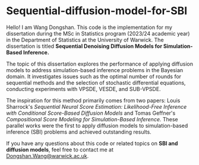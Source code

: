 # Sequential-diffusion-model-for-SBI

Hello! I am Wang Dongshan. This code is the implementation for my dissertation during the MSc in Statistics program (2023/24 academic year) in the Department of Statistics at the University of Warwick. The dissertation is titled **Sequential Denoising Diffusion Models for Simulation-Based Inference.**

The topic of this dissertation explores the performance of applying diffusion models to address simulation-based inference problems in the Bayesian domain. It investigates issues such as the optimal number of rounds for sequential methods and the selection of stochastic differential equations, conducting experiments with VPSDE, VESDE, and SUB-VPSDE. 

The inspiration for this method primarily comes from two papers: Louis Sharrock's *Sequential Neural Score Estimation: Likelihood-Free Inference with Conditional Score-Based Diffusion Models* and Tomas Geffner's *Compositional Score Modeling for Simulation-Based Inference.* These parallel works were the first to apply diffusion models to simulation-based inference (SBI) problems and achieved outstanding results. 

If you have any questions about this code or related topics on **SBI and diffusion models**, feel free to contact me at Dongshan.Wang@warwick.ac.uk.

